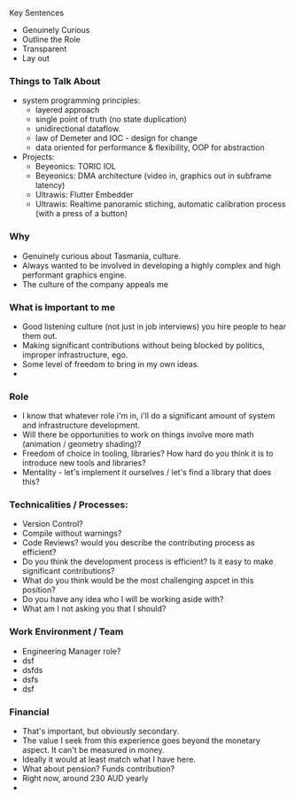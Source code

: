 Key Sentences
- Genuinely Curious
- Outline the Role
- Transparent
- Lay out
### Things to Talk About
- system programming principles: 
	- layered approach
	- single point of truth (no state duplication)
	- unidirectional dataflow.
	- law of Demeter and IOC - design for change
	- data oriented for performance & flexibility, OOP for abstraction
- Projects: 
	- Beyeonics: TORIC IOL
	- Beyeonics: DMA architecture (video in, graphics out in subframe latency)
	- Ultrawis: Flutter Embedder
	- Ultrawis: Realtime panoramic stiching, automatic calibration process (with a press of a button)

### Why
- Genuinely curious about Tasmania, culture.
- Always wanted to be involved in developing a highly complex and high performant graphics engine.
- The culture of the company appeals me

### What is Important to me
- Good listening culture (not just in job interviews)
  you hire people to hear them out.
- Making significant contributions without being blocked by politics, improper infrastructure, ego.
- Some level of freedom to bring in my own ideas.
- 


### Role
- I know that whatever role i'm in, i'll do a significant amount of system and infrastructure development.
- Will there be opportunities to work on things involve more math (animation / geometry shading)?
- Freedom of choice in tooling, libraries? How hard do you think it is to introduce new tools and libraries?
- Mentality - let's implement it ourselves / let's find a library that does this?

### Technicalities / Processes:
- Version Control?
- Compile without warnings?
- Code Reviews? would you describe the contributing process as efficient?
- Do you think the development process is efficient? Is it easy to make significant contributions?
- What do you think would be the most challenging aspcet in this position?
- Do you have any idea who I will be working aside with?
- What am I not asking you that I should?
### Work Environment / Team
- Engineering Manager role?
- dsf
- dsfds
- dsfs
- dsf

### Financial
- That's important, but obviously secondary.
- The value I seek from this experience goes beyond the monetary aspect.
  It can't be measured in money.
- Ideally it would at least match what I have here.
- What about pension? Funds contribution? 
- Right now, around 230 AUD yearly
- 
